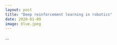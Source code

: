 ```yaml
---
layout: post
title: "Deep reinforcement learning in robotics"
date: 2020-01-09
image: blue.jpeg
---
```


...
